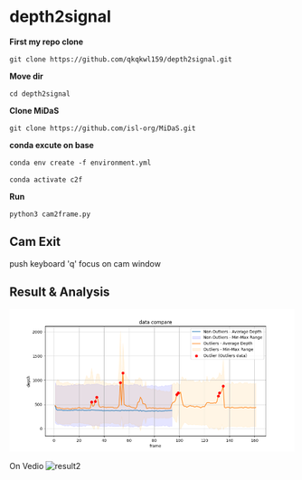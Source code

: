 # depth2signal

**First my repo clone**

```git
git clone https://github.com/qkqkwl159/depth2signal.git
```

**Move dir**

```shell
cd depth2signal
```

**Clone MiDaS**

```git
git clone https://github.com/isl-org/MiDaS.git
```

**conda excute on base**

```shell
conda env create -f environment.yml
```

```shell
conda activate c2f
```

**Run**
```shell
python3 cam2frame.py
```


## Cam Exit

push keyboard 'q' focus on cam window

## Result & Analysis

![result](/result/depth_data_compare.png)

On Vedio
![result2](/result/outlliner_/webcam_feed.gif)




